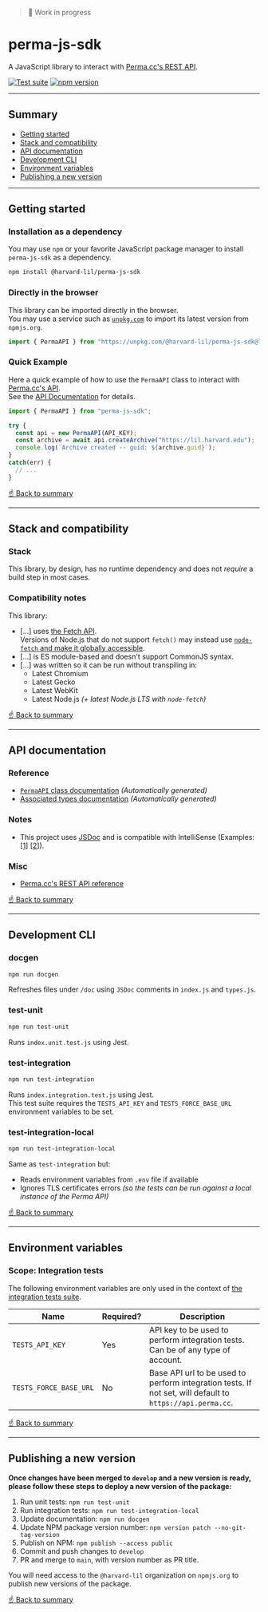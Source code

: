 > 🚧 Work in progress

# perma-js-sdk
A JavaScript library to interact with [Perma.cc's REST API](https://perma.cc/docs/developer).

[![Test suite](https://github.com/harvard-lil/perma-js-sdk/actions/workflows/run-tests-on-pr.yml/badge.svg?branch=develop)](https://github.com/harvard-lil/perma-js-sdk/actions/workflows/run-tests-on-pr.yml) [![npm version](https://badge.fury.io/js/@harvard-lil%2Fperma-js-sdk.svg)](https://badge.fury.io/js/@harvard-lil%2Fperma-js-sdk)

---

## Summary

- [Getting started](#getting-started)
- [Stack and compatibility](#stack-and-compatibility)
- [API documentation](#api-documentation)
- [Development CLI](#development-cli)
- [Environment variables](#environment-variables)
- [Publishing a new version](#publishing-a-new-version)

---

## Getting started

### Installation as a dependency
You may use `npm` or your favorite JavaScript package manager to install `perma-js-sdk` as a dependency.

```bash
npm install @harvard-lil/perma-js-sdk
```

### Directly in the browser
This library can be imported directly in the browser.<br>
You may use a service such as [`unpkg.com`](https://unpkg.com) to import its latest version from `npmjs.org`. 

```javascript
import { PermaAPI } from "https://unpkg.com/@harvard-lil/perma-js-sdk@latest/index.js";
```

### Quick Example
Here a quick example of how to use the `PermaAPI` class to interact with [Perma.cc's API](https://perma.cc).<br>
See the [API Documentation](#api-documentation) for details.

```javascript
import { PermaAPI } from "perma-js-sdk";

try {
  const api = new PermaAPI(API_KEY);
  const archive = await api.createArchive("https://lil.harvard.edu");
  console.log(`Archive created -- guid: ${archive.guid}`);
}
catch(err) {
  // ...
}
```

[☝️ Back to summary](#summary)

---

## Stack and compatibility

### Stack
This library, by design, has no runtime dependency and does not _require_ a build step in most cases.

### Compatibility notes
This library:
- [...] uses [the Fetch API](https://developer.mozilla.org/en-US/docs/Web/API/Fetch_API/Using_Fetch).<br>Versions of Node.js that do not support `fetch()` may instead use [`node-fetch` and make it globally accessible](https://github.com/node-fetch/node-fetch#providing-global-access).
- [...] is ES module-based and doesn't support CommonJS syntax.
- [...] was written so it can be run without transpiling in:
  - Latest Chromium
  - Latest Gecko
  - Latest WebKit
  - Latest Node.js _(+ latest Node.js LTS with `node-fetch`)_

[☝️ Back to summary](#summary)

---

## API documentation

### Reference
- [`PermaAPI` class documentation](/doc/index.md) _(Automatically generated)_
- [Associated types documentation](/doc/types.md) _(Automatically generated)_

### Notes
- This project uses [JSDoc](https://jsdoc.app/) and is compatible with IntelliSense (Examples: [[1]](https://user-images.githubusercontent.com/625889/177423585-f92c491e-d98c-4476-8250-544d535b6ecc.png) [[2]](https://user-images.githubusercontent.com/625889/177424359-23906796-1c62-418e-996a-f0265c1f6be6.png)). 

### Misc
- [Perma.cc's REST API reference](https://perma.cc/docs/developer)

[☝️ Back to summary](#summary)

---

## Development CLI

### docgen
```bash
npm run docgen
```

Refreshes files under `/doc` using `JSDoc` comments in `index.js` and `types.js`.

### test-unit
```bash
npm run test-unit
```

Runs `index.unit.test.js` using Jest.

### test-integration
```bash
npm run test-integration
```

Runs `index.integration.test.js` using Jest.<br> 
This test suite requires the `TESTS_API_KEY` and `TESTS_FORCE_BASE_URL` environment variables to be set.

### test-integration-local
```bash
npm run test-integration-local
```

Same as `test-integration` but: 
- Reads environment variables from `.env` file if available
- Ignores TLS certificates errors _(so the tests can be run against a local instance of the Perma API)_

[☝️ Back to summary](#summary)

---

## Environment variables

### Scope: Integration tests
The following environment variables are only used in the context of [the integration tests suite](#testing).

| Name | Required? | Description |
| --- | --- | --- |
| `TESTS_API_KEY` | Yes | API key to be used to perform integration tests. Can be of any type of account. |
| `TESTS_FORCE_BASE_URL` | No | Base API url to be used to perform integration tests. If not set, will default to `https://api.perma.cc`. |  

[☝️ Back to summary](#summary)

---

## Publishing a new version

**Once changes have been merged to `develop` and a new version is ready, please follow these steps to deploy a new version of the package:**
1. Run unit tests: `npm run test-unit`
2. Run integration tests: `npm run test-integration-local`
3. Update documentation: `npm run docgen`
4. Update NPM package version number: `npm version patch --no-git-tag-version`
5. Publish on NPM: `npm publish --access public`
6. Commit and push changes to `develop`
7. PR and merge to `main`, with version number as PR title.

You will need access to the `@harvard-lil` organization on `npmjs.org` to publish new versions of the package.

[☝️ Back to summary](#summary)
